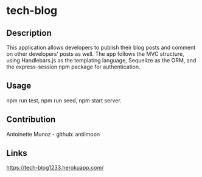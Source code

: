 # tech-blog

## Description

This application allows developers to publish their blog posts and comment on other developers’ posts as well. The app follows the MVC structure, using Handlebars.js as the templating language, Sequelize as the ORM, and the express-session npm package for authentication.

## Usage

npm run test, npm run seed, npm start server.

## Contribution

Antoinette Munoz - github: antiimoon

## Links

https://tech-blog1233.herokuapp.com/